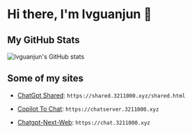 # Hi there, I'm lvguanjun 👋

## My GitHub Stats
![lvguanjun's GitHub stats](https://stats.3211000.xyz/api?username=lvguanjun&show_icons=true&locale=cn&include_all_commits=true&count_private=true)

## Some of my sites

- [ChatGpt Shared](https://shared.3211000.xyz/): `https://shared.3211000.xyz/shared.html`

- [Copilot To Chat](https://github.com/lvguanjun/copilot_to_chatgpt4): `https://chatserver.3211000.xyz`

- [Chatgpt-Next-Web](https://github.com/lvguanjun/ChatGPT-Next-Web): `https://chat.3211000.xyz`